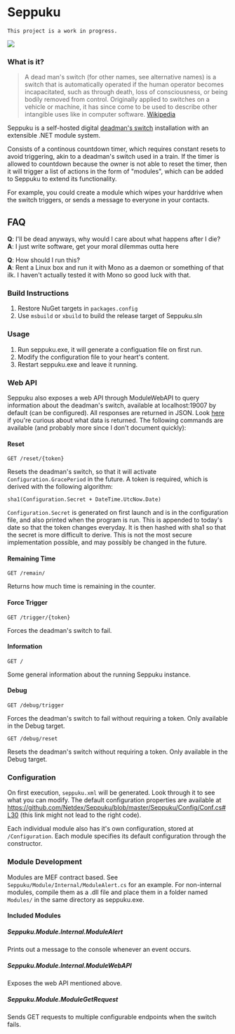 # Seppuku
`This project is a work in progress.`

![](http://i.imgur.com/A55ZajQ.png)

### What is it?
> A dead man's switch (for other names, see alternative names) is a switch that is automatically operated if the human operator becomes incapacitated, such as through death, loss of consciousness, or being bodily removed from control. Originally applied to switches on a vehicle or machine, it has since come to be used to describe other intangible uses like in computer software. [Wikipedia](https://en.wikipedia.org/wiki/Dead_man%27s_switch)

Seppuku is a self-hosted digital [deadman's switch](https://en.wikipedia.org/wiki/Dead_man%27s_switch) 
installation with an extensible .NET module system.

Consists of a continous countdown timer, which requires constant resets to avoid triggering, akin to a deadman's switch used 
in a train. If the timer is allowed to countdown because the owner is not able to reset the timer, then it will trigger a list 
of actions in the form of "modules", which can be added to Seppuku to extend its functionality.

For example, you could create a module which wipes your harddrive when the switch triggers, or sends a message to everyone 
in your contacts.

## FAQ

**Q**: I'll be dead anyways, why would I care about what happens after I die?<br>
**A**: I just write software, get your moral dilemmas outta here

**Q**: How should I run this?<br>
**A**: Rent a Linux box and run it with Mono as a daemon or something of that ilk. I haven't actually tested it with Mono so good luck with that.

### Build Instructions
1. Restore NuGet targets in `packages.config`
2. Use `msbuild` or `xbuild` to build the release target of Seppuku.sln

### Usage
1. Run seppuku.exe, it will generate a configuation file on first run.
2. Modify the configuration file to your heart's content.
3. Restart seppuku.exe and leave it running.

### Web API
Seppuku also exposes a web API through ModuleWebAPI to query information about the deadman's switch, available at localhost:19007 by default (can be configured). All responses are returned in JSON. Look [here](https://github.com/Netdex/Seppuku/blob/master/Seppuku/Module/Internal/Endpoint/IndexEndpoint.cs) if you're curious about what data is returned. The following commands are available (and probably more since I don't document quickly):

#### Reset
```
GET /reset/{token}
```
Resets the deadman's switch, so that it will activate `Configuration.GracePeriod` in the future. A token is required, which is derived with the following algorithm:

`sha1(Configuration.Secret + DateTime.UtcNow.Date)`

`Configuration.Secret` is generated on first launch and is in the configuration file, and also printed when the program is run. This is appended to today's date so that the token changes everyday. It is then hashed with sha1 so that the secret is more difficult to derive. This is not the most secure implementation possible, and may possibly be changed in the future.

#### Remaining Time
```
GET /remain/
```
Returns how much time is remaining in the counter.

#### Force Trigger
```
GET /trigger/{token}
```
Forces the deadman's switch to fail.

#### Information
```
GET /
```
Some general information about the running Seppuku instance.

#### Debug
```
GET /debug/trigger
```
Forces the deadman's switch to fail without requiring a token. Only available in the Debug target.

```
GET /debug/reset
```
Resets the deadman's switch without requiring a token. Only available in the Debug target.

### Configuration
On first execution, `seppuku.xml` will be generated. Look through it to see what you can modify. The default configuration properties are available at https://github.com/Netdex/Seppuku/blob/master/Seppuku/Config/Conf.cs#L30 (this link might not lead to the right code).

Each individual module also has it's own configuration, stored at `/Configuration`. Each module specifies its default 
configuration through the constructor.

### Module Development
Modules are MEF contract based. See `Seppuku/Module/Internal/ModuleAlert.cs` for an example. 
For non-internal modules, compile them as a .dll file and place them in a folder named `Modules/` in the same 
directory as seppuku.exe.

#### Included Modules
##### Seppuku.Module.Internal.ModuleAlert
Prints out a message to the console whenever an event occurs.

##### Seppuku.Module.Internal.ModuleWebAPI
Exposes the web API mentioned above.

##### Seppuku.Module.ModuleGetRequest
Sends GET requests to multiple configurable endpoints when the switch fails.
